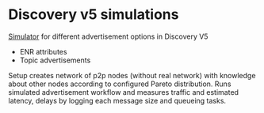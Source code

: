 # Discovery v5 simulations

[Simulator](src/main/kotlin/org/ethereum/discv5/Simulator.kt) for different advertisement options in Discovery V5 
- ENR attributes
- Topic advertisements

Setup creates network of p2p nodes (without real network) with knowledge about other nodes according to configured Pareto distribution. Runs simulated advertisement workflow and measures traffic and estimated latency, delays by logging each message size and queueing tasks.  
